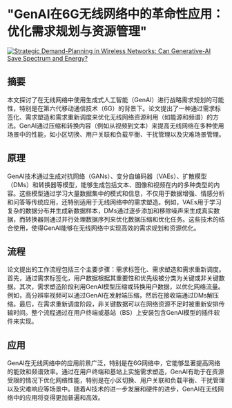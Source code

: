 # "GenAI在6G无线网络中的革命性应用：优化需求规划与资源管理"

[![Strategic Demand-Planning in Wireless Networks: Can Generative-AI Save Spectrum and Energy?](https://arxiv-research-1301205113.cos.ap-guangzhou.myqcloud.com/images/2407.02292v1.pdf_0.jpg)](https://arxiv.org/abs/2407.02292v1)

## 摘要

本文探讨了在无线网络中使用生成式人工智能（GenAI）进行战略需求规划的可能性，特别是在第六代移动通信技术（6G）的背景下。论文提出了一种通过需求标签化、需求塑造和需求重新调度来优化无线网络资源利用（如能源和频谱）的方法。GenAI通过压缩和转换内容（例如从视频到文本）来提高无线网络在多种使用场景中的性能，如小区切换、用户关联和负载平衡、干扰管理以及灾难场景管理。

## 原理

GenAI技术通过生成对抗网络（GANs）、变分自编码器（VAEs）、扩散模型（DMs）和转换器等模型，能够生成包括文本、图像和视频在内的多种类型的内容。这些模型通过学习大量数据集中的模式和信息，不仅用于数据增强、情感分析和问答等传统应用，还特别适用于无线网络中的需求塑造。例如，VAEs用于学习复杂的数据分布并生成新数据样本，DMs通过逐步添加和移除噪声来生成真实数据，而转换器则通过并行处理数据序列来优化数据压缩和优化任务。这些技术的结合使用，使得GenAI能够在无线网络中实现高效的需求规划和资源优化。

## 流程

论文提出的工作流程包括三个主要步骤：需求标签化、需求塑造和需求重新调度。首先，通过需求标签化，用户数据根据其重要性和优先级被分类为关键或非关键数据。其次，需求塑造阶段利用GenAI模型压缩或转换用户数据，以优化网络流量。例如，高分辨率视频可以通过GenAI在发射端压缩，然后在接收端通过DMs解压缩。最后，在需求重新调度阶段，非关键数据可以在网络资源不足时被重新安排传输时间。整个流程通过在用户终端或基站（BS）上安装包含GenAI模型的插件软件来实现。

## 应用

GenAI在无线网络中的应用前景广泛，特别是在6G网络中，它能够显著提高网络的能效和频谱效率。通过在用户终端和基站上实施需求塑造，GenAI有助于在资源受限的情况下优化网络性能，特别是在小区切换、用户关联和负载平衡、干扰管理以及灾难响应等场景中。随着AI技术的进一步发展和硬件的进步，GenAI在无线网络中的应用将变得更加普遍和高效。

